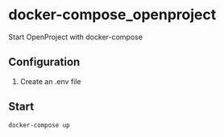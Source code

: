 # docker-compose_openproject
Start OpenProject with docker-compose


## Configuration

  1. Create an .env file


## Start

`docker-compose up`
